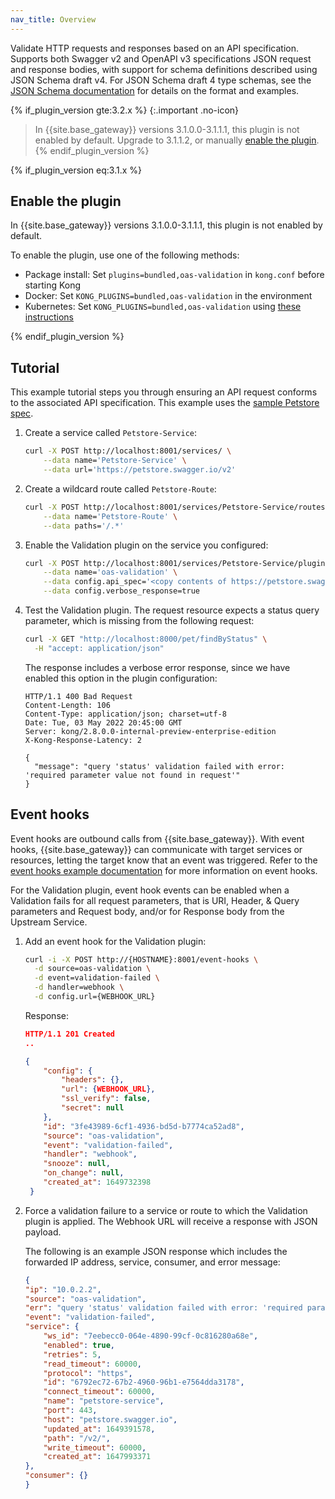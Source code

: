 ```yaml
---
nav_title: Overview
---
```


Validate HTTP requests and responses based on an API specification. 
Supports both Swagger v2 and OpenAPI v3 specifications JSON request and response bodies, with support for schema definitions described using JSON Schema draft v4. 
For JSON Schema draft 4 type schemas, see the [JSON Schema documentation](https://json-schema.org/) for details on the format and examples.

{% if_plugin_version gte:3.2.x %}
{:.important .no-icon}
> In {{site.base_gateway}} versions 3.1.0.0-3.1.1.1, this plugin is not enabled by default. Upgrade to 3.1.1.2, or manually [enable the plugin](/hub/kong-inc/oas-validation/3.1.x/#enable-the-plugin).
{% endif_plugin_version %}

{% if_plugin_version eq:3.1.x %}
## Enable the plugin

In {{site.base_gateway}} versions 3.1.0.0-3.1.1.1, this plugin is not enabled by default.

To enable the plugin, use one of the following methods:
  * Package install: Set `plugins=bundled,oas-validation` in `kong.conf` before starting Kong
  * Docker: Set `KONG_PLUGINS=bundled,oas-validation` in the environment
  * Kubernetes: Set `KONG_PLUGINS=bundled,oas-validation` using [these instructions](/kubernetes-ingress-controller/latest/guides/setting-up-custom-plugins/#modify-configuration)

{% endif_plugin_version %}

## Tutorial

This example tutorial steps you through ensuring an API request conforms to the associated API specification. This example uses the [sample Petstore spec](https://petstore.swagger.io/).

1. Create a service called `Petstore-Service`:

    ```bash
    curl -X POST http://localhost:8001/services/ \
        --data name='Petstore-Service' \
        --data url='https://petstore.swagger.io/v2'
    ```

2. Create a wildcard route called `Petstore-Route`:

    ```bash
    curl -X POST http://localhost:8001/services/Petstore-Service/routes \
        --data name='Petstore-Route' \
        --data paths='/.*'
    ```

3. Enable the Validation plugin on the service you configured:

    ```bash
    curl -X POST http://localhost:8001/services/Petstore-Service/plugins \
        --data name='oas-validation' \
        --data config.api_spec='<copy contents of https://petstore.swagger.io/v2/swagger.json here>' \
        --data config.verbose_response=true
    ```

4. Test the Validation plugin. The request resource expects a status query parameter,
 which is missing from the following request:

    ```bash
    curl -X GET "http://localhost:8000/pet/findByStatus" \
      -H "accept: application/json"
    ```

    The response includes a verbose error response, since we have enabled this option in the plugin configuration:

    ```
    HTTP/1.1 400 Bad Request
    Content-Length: 106
    Content-Type: application/json; charset=utf-8
    Date: Tue, 03 May 2022 20:45:00 GMT
    Server: kong/2.8.0.0-internal-preview-enterprise-edition
    X-Kong-Response-Latency: 2

    {
      "message": "query 'status' validation failed with error: 'required parameter value not found in request'"
    }
    ```

## Event hooks

Event hooks are outbound calls from {{site.base_gateway}}. With event hooks, {{site.base_gateway}} can communicate with target services or resources, letting the target know that an event was triggered. Refer to the [event hooks example documentation](/gateway/latest/kong-enterprise/event-hooks/) for more information on event hooks.

For the Validation plugin, event hook events can be enabled when a Validation fails for all request parameters, that is URI, Header, & Query parameters and Request body, and/or for Response body from the Upstream Service.

1.  Add an event hook for the Validation plugin:

    ```sh
    curl -i -X POST http://{HOSTNAME}:8001/event-hooks \
      -d source=oas-validation \
      -d event=validation-failed \
      -d handler=webhook \
      -d config.url={WEBHOOK_URL}
    ```

    Response:
    ```json
    HTTP/1.1 201 Created
    ..

    {
        "config": {
            "headers": {},
            "url": {WEBHOOK_URL},
            "ssl_verify": false,
            "secret": null
        },
        "id": "3fe43989-6cf1-4936-bd5d-b7774ca52ad8",
        "source": "oas-validation",
        "event": "validation-failed",
        "handler": "webhook",
        "snooze": null,
        "on_change": null,
        "created_at": 1649732398
     }
    ```

2. Force a validation failure to a service or route to which the Validation plugin is applied. The Webhook URL will receive a response with JSON payload.

    The following is an example JSON response which includes the forwarded IP address, service, consumer, and error message:

    ```json
    {
    "ip": "10.0.2.2",
    "source": "oas-validation",
    "err": "query 'status' validation failed with error: 'required parameter value not found in request'",
    "event": "validation-failed",
    "service": {
        "ws_id": "7eebecc0-064e-4890-99cf-0c816280a68e",
        "enabled": true,
        "retries": 5,
        "read_timeout": 60000,
        "protocol": "https",
        "id": "6792ec72-67b2-4960-96b1-e7564dda3178",
        "connect_timeout": 60000,
        "name": "petstore-service",
        "port": 443,
        "host": "petstore.swagger.io",
        "updated_at": 1649391578,
        "path": "/v2/",
        "write_timeout": 60000,
        "created_at": 1647993371
    },
    "consumer": {}
    }
    ```
